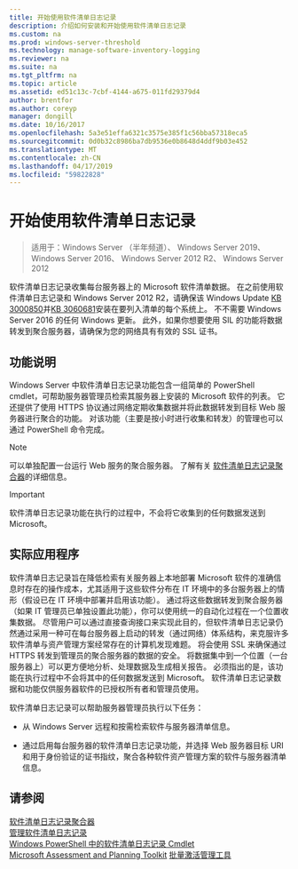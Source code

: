 ```yaml
---
title: 开始使用软件清单日志记录
description: 介绍如何安装和开始使用软件清单日志记录
ms.custom: na
ms.prod: windows-server-threshold
ms.technology: manage-software-inventory-logging
ms.reviewer: na
ms.suite: na
ms.tgt_pltfrm: na
ms.topic: article
ms.assetid: ed51c13c-7cbf-4144-a675-011fd29379d4
author: brentfor
ms.author: coreyp
manager: dongill
ms.date: 10/16/2017
ms.openlocfilehash: 5a3e51effa6321c3575e385f1c56bba57318eca5
ms.sourcegitcommit: 0d0b32c8986ba7db9536e0b8648d4ddf9b03e452
ms.translationtype: MT
ms.contentlocale: zh-CN
ms.lasthandoff: 04/17/2019
ms.locfileid: "59822828"
---
```

# <a name="get-started-with-software-inventory-logging"></a>开始使用软件清单日志记录

>适用于：Windows Server （半年频道）、 Windows Server 2019、 Windows Server 2016、 Windows Server 2012 R2、 Windows Server 2012

 软件清单日志记录收集每台服务器上的 Microsoft 软件清单数据。 在之前使用软件清单日志记录和 Windows Server 2012 R2，请确保该 Windows Update [KB 3000850](https://support.microsoft.com/kb/3000850)并[KB 3060681](https://support.microsoft.com/kb/3060681)安装在要列入清单的每个系统上。 不不需要 Windows Server 2016 的任何 Windows 更新。 此外，如果你想要使用 SIL 的功能将数据转发到聚合服务器，请确保为您的网络具有有效的 SSL 证书。

## <a name="BKMK_OVER"></a>功能说明
Windows Server 中软件清单日志记录功能包含一组简单的 PowerShell cmdlet，可帮助服务器管理员检索其服务器上安装的 Microsoft 软件的列表。 它还提供了使用 HTTPS 协议通过网络定期收集数据并将此数据转发到目标 Web 服务器进行聚合的功能。 对该功能（主要是按小时进行收集和转发）的管理也可以通过 PowerShell 命令完成。

> [!NOTE]
> 可以单独配置一台运行 Web 服务的聚合服务器。 了解有关 [软件清单日志记录聚合器](software-inventory-logging-aggregator.md)的详细信息。

> [!IMPORTANT]
> 软件清单日志记录功能在执行的过程中，不会将它收集到的任何数据发送到 Microsoft。

## <a name="BKMK_APP"></a>实际应用程序
软件清单日志记录旨在降低检索有关服务器上本地部署 Microsoft 软件的准确信息时存在的操作成本，尤其适用于这些软件分布在 IT 环境中的多台服务器上的情形（假设已在 IT 环境中部署并启用该功能）。 通过将这些数据转发到聚合服务器（如果 IT 管理员已单独设置此功能），你可以使用统一的自动化过程在一个位置收集数据。 尽管用户可以通过直接查询接口来实现此目的，但软件清单日志记录仍然通过采用一种可在每台服务器上启动的转发（通过网络）体系结构，来克服许多软件清单与资产管理方案经常存在的计算机发现难题。 将会使用 SSL 来确保通过 HTTPS 转发到管理员的聚合服务器的数据的安全。 将数据集中到一个位置（一台服务器上）可以更方便地分析、处理数据及生成相关报告。 必须指出的是，该功能在执行过程中不会将其中的任何数据发送到 Microsoft。 软件清单日志记录数据和功能仅供服务器软件的已授权所有者和管理员使用。

软件清单日志记录可以帮助服务器管理员执行以下任务：

-   从 Windows Server 远程和按需检索软件与服务器清单信息。

-   通过启用每台服务器的软件清单日志记录功能，并选择 Web 服务器目标 URI 和用于身份验证的证书指纹，聚合各种软件资产管理方案的软件与服务器清单信息。

## <a name="see-also"></a>请参阅
[软件清单日志记录聚合器](https://technet.microsoft.com/library/mt572043.aspx)<br>
[管理软件清单日志记录](manage-software-inventory-logging.md)<br>
[Windows PowerShell 中的软件清单日志记录 Cmdlet](https://technet.microsoft.com/library/dn283390.aspx)<br>
[Microsoft Assessment and Planning Toolkit](https://www.microsoft.com/download/en/details.aspx?id=7826)
[批量激活管理工具](http://blogs.technet.com/b/volume-licensing/)

